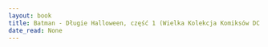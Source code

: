 ```yaml
---
layout: book
title: Batman - Długie Halloween, część 1 (Wielka Kolekcja Komiksów DC Comics,  no. 7)
date_read: None
---
```

